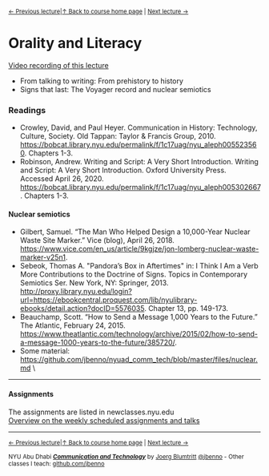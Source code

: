 <sup>[&larr; Previous lecture](/files/01.md)|[&uarr; Back to course home page](/README.md) | [Next lecture &rarr;](/files/02.md)</sup>  

# Orality and Literacy
[Video recording of this lecture](https://stream.nyu.edu/media/Communication+%26+Technology+-+02/1_05zet2n9)
- From talking to writing: From prehistory to history
- Signs that last: The Voyager record and nuclear semiotics

### Readings
- Crowley, David, and Paul Heyer. Communication in History: Technology, Culture, Society. Old Tappan: Taylor & Francis Group, 2010. https://bobcat.library.nyu.edu/permalink/f/1c17uag/nyu_aleph005523560. Chapters 1-3.
- Robinson, Andrew. Writing and Script: A Very Short Introduction. Writing and Script: A Very Short Introduction. Oxford University Press. Accessed April 26, 2020. https://bobcat.library.nyu.edu/permalink/f/1c17uag/nyu_aleph005302667. Chapters 1-3.

#### Nuclear semiotics
- Gilbert, Samuel. “The Man Who Helped Design a 10,000-Year Nuclear Waste Site Marker.” Vice (blog), April 26, 2018. https://www.vice.com/en_us/article/9kgjze/jon-lomberg-nuclear-waste-marker-v25n1.
- Sebeok, Thomas A. "Pandora’s Box in Aftertimes" in: I Think I Am a Verb More Contributions to the Doctrine of Signs. Topics in Contemporary Semiotics Ser. New York, NY: Springer, 2013. http://proxy.library.nyu.edu/login?url=https://ebookcentral.proquest.com/lib/nyulibrary-ebooks/detail.action?docID=5576035. Chapter 13, pp. 149-173.
- Beauchamp, Scott. “How to Send a Message 1,000 Years to the Future.” The Atlantic, February 24, 2015. https://www.theatlantic.com/technology/archive/2015/02/how-to-send-a-message-1000-years-to-the-future/385720/.
- Some material: https://github.com/jbenno/nyuad_comm_tech/blob/master/files/nuclear.md
\
***

#### Assignments
The assignments are listed in newclasses.nyu.edu  
[Overview on the weekly scheduled assignments and talks](https://docs.google.com/spreadsheets/d/10EElPgwd0SA_fW2tWd3AjJ3SswVbAe7kLfOHETJjV4k/edit?usp=sharing)  


***
<sup>[&larr; Previous lecture](/files/01.md)|[&uarr; Back to course home page](/README.md) | [Next lecture &rarr;](/files/02.md)</sup>  
  
<sup>NYU Abu Dhabi ***[Communication and Technology](/README.md)*** by [Joerg Blumtritt](https://jbenno.net) [@jbenno](https://twitter.com/jbenno) - Other classes I teach: [github.com/jbenno](https://github.com/jbenno/teaching/blob/master/README.md)</sup>
